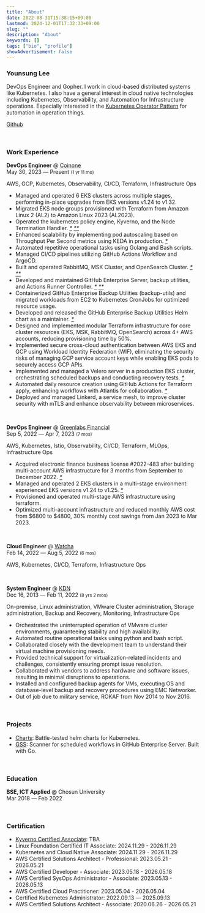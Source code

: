 ```yaml
---
title: "About"
date: 2022-08-31T15:38:15+09:00
lastmod: 2024-12-01T17:32:33+09:00
slug: ""
description: "About"
keywords: []
tags: ["bio", "profile"]
showAdvertisement: false
---
```


### Younsung Lee

DevOps Engineer and Gopher. I work in cloud-based distributed systems like Kubernetes. I also have a general interest in cloud native technologies including Kubernetes, Observability, and Automation for Infrastructure operations. Especially interested in the [Kubernetes Operator Pattern](https://kubernetes.io/docs/concepts/extend-kubernetes/operator/) for automation in operation things.

[Github](https://github.com/younsl)

&nbsp;

### Work Experience

**DevOps Engineer** @ [Coinone](https://coinone.co.kr)  
May 30, 2023 ― Present <small>(1 yr 11 mo)</small>

AWS, GCP, Kubernetes, Observability, CI/CD, Terraform, Infrastructure Ops

- Managed and operated 6 EKS clusters across multiple stages, performing in-place upgrades from EKS versions v1.24 to v1.32.
- Migrated EKS node groups provisioned with Terraform from Amazon Linux 2 (AL2) to Amazon Linux 2023 (AL2023).
- Operated the kubernetes policy engine, Kyverno, and the Node Termination Handler. _[*](/blog/k8s/kyverno/) [**](/blog/k8s/nth/)_
- Enhanced scalability by implementing pod autoscaling based on Throughput Per Second metrics using KEDA in production. _[*](/blog/k8s/keda/)_
- Automated repetitive operational tasks using Golang and Bash scripts.
- Managed CI/CD pipelines utilizing GitHub Actions Workflow and ArgoCD.
- Built and operated RabbitMQ, MSK Cluster, and OpenSearch Cluster. _[*](/blog/kafka/) [**](/blog/elasticsearch-admin-guide/)_
- Developed and maintained GitHub Enterprise Server, backup utilities, and Actions Runner Controller. _[*](/blog/ghe-backup-utils/) [**](/blog/k8s/actions-runner-admin-guide/)_
- Containerized GitHub Enterprise Backup Utilities (backup-utils) and migrated workloads from EC2 to Kubernetes CronJobs for optimized resource usage.
- Developed and released the GitHub Enterprise Backup Utilities Helm chart as a maintainer. _[*](https://younsl.github.io/charts/)_
- Designed and implemented modular Terraform infrastructure for core cluster resources (EKS, MSK, RabbitMQ, OpenSearch) across 4+ AWS accounts, reducing provisioning time by 50%.
- Implemented secure cross-cloud authentication between AWS EKS and GCP using Workload Identity Federation (WIF), eliminating the security risks of managing GCP service account keys while enabling EKS pods to securely access GCP APIs.
- Implemented and managed a Velero server in a production EKS cluster, orchestrating scheduled backups and conducting recovery tests. _[*](/blog/k8s/velero-irsa/)_
- Automated daily resource creation using GitHub Actions for Terraform apply, enhancing workflows with Atlantis for collaboration. _[*](/blog/k8s/atlantis/)_
- Deployed and managed Linkerd, a service mesh, to improve cluster security with mTLS and enhance observability between microservices.

&nbsp;

**DevOps Engineer** @ [Greenlabs Financial](https://seedglobal.co)  
Sep 5, 2022 ― Apr 7, 2023 <small>(7 mos)</small>

AWS, Kubernetes, Istio, Observability, CI/CD, Terraform, MLOps, Infrastructure Ops

- Acquired electronic finance business license #2022-483 after building multi-account AWS infrastructure for 3 months from September to December 2022. _[*](https://www.fsc.go.kr/po040200/79214?srchCtgry=&curPage=&srchKey=&srchText=&srchBeginDt=&srchEndDt)_
- Managed and operated 2 EKS clusters in a multi-stage environment: experienced EKS versions v1.24 to v1.25. _[*](https://docs.aws.amazon.com/ko_kr/eks/latest/userguide/kubernetes-versions.html#kubernetes-release-calendar)_
- Provisioned and operated multi-stage AWS infrastructure using terraform.
- Optimized multi-account infrastructure and reduced monthly AWS cost from $6800 to $4800, 30% monthly cost savings from Jan 2023 to Mar 2023.

&nbsp;

**Cloud Engineer** @ [Watcha](https://watcha.team)  
Feb 14, 2022 ― Aug 5, 2022 <small>(6 mos)</small>

AWS, Kubernetes, CI/CD, Terraform, Infrastructure Ops

&nbsp;

**System Engineer** @ [KDN](https://kdn.com)  
Dec 16, 2013 ― Feb 11, 2022 <small>(8 yrs 2 mos)</small>

On-premise, Linux administration, VMware Cluster administration, Storage administration, Backup and Recovery, Monitoring, Infrastructure Ops

- Orchestrated the uninterrupted operation of VMware cluster environments, guaranteeing stability and high availability.
- Automated routine operational tasks using python and bash script.
- Collaborated closely with the development team to understand their virtual machine provisioning needs.
- Provided technical support for virtualization-related incidents and challenges, consistently ensuring prompt issue resolution.
- Collaborated with vendors to address hardware and software issues, resulting in minimal disruptions to operations.
- Installed and configured backup agents for VMs, executing OS and database-level backup and recovery procedures using EMC Networker.
- Out of job due to military service, ROKAF from Nov 2014 to Nov 2016.

&nbsp;

### Projects

- [Charts](https://younsl.github.io/charts/): Battle-tested helm charts for Kubernetes.
- [GSS](https://github.com/younsl/gss): Scanner for scheduled workflows in GitHub Enterprise Server. Built with Go.

&nbsp;

### Education

**BSE, ICT Applied** @ Chosun University  
Mar 2018 ― Feb 2022

<!-- GPA: 4.09 / 4.5 -->

&nbsp;

### Certification

- [Kyverno Certified Associate](https://training.linuxfoundation.org/certification/kyverno-certified-associate-kca/): TBA
- Linux Foundation Certified IT Associate: 2024.11.29 - 2026.11.29
- Kubernetes and Cloud Native Associate: 2024.11.29 - 2026.11.29
- AWS Certified Solutions Architect - Professional: 2023.05.21 - 2026.05.21
- AWS Certified Developer - Associate: 2023.05.18 - 2026.05.18
- AWS Certified SysOps Administrator - Associate: 2023.05.13 - 2026.05.13
- AWS Certified Cloud Practitioner: 2023.05.04 - 2026.05.04
- Certified Kubernetes Administrator: 2022.09.13 ― 2025.09.13
- AWS Certified Solutions Architect - Associate: 2020.06.26 - 2026.05.21